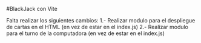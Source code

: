 #BlackJack con Vite

Falta realizar los siguientes cambios:
1.- Realizar modulo para el despliegue de cartas en el HTML (en vez de estar en el index.js)
2.- Realizar modulo para el turno de la computadora (en vez de estar en el index.js)

